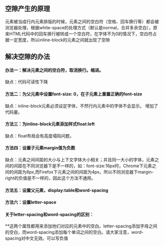 ## 空隙产生的原理
元素被当成行内元素排版的时候，元素之间的空白符（空格、回车换行等）都会被浏览器处理，根据white-space的处理方式（默认是normal，合并多余空白），原来HTML代码中的回车换行被转成一个空白符，在字体不为0的情况下，空白符占据一定宽度，所以inline-block的元素之间就出现了空隙

## 解决空隙的办法

#### 办法一：解决元素之间的空白符，取消换行。缩进。
缺点：代码可读性下降

#### 方法二：为父元素中设置font-size: 0，在子元素上重置正确的font-size
缺点：inline-block元素必须设定字体，不然行内元素中的字体不会显示。 增加了代码量。

#### 方法三：为inline-block元素添加样式float:left
缺点：float布局会有高度塌陷问题，

#### 方法四：设置子元素margin值为负数

缺点：元素之间间距的大小与上下文字体大小相关；并且同一大小的字体，元素之间的间距在不同浏览器下是不一样的，如：font-size:16px时，Chrome下元素之间的间距为8px,而Firefox下元素之间的间距为4px。所以不同浏览器下margin-right的负值是不一样的，因此这个方法不通用。

#### 方法五：设置父元素，display:table和word-spacing


#### 方法六：设置letter-space

#### 关于letter-spacing和word-spacing的区别：

**这两个属性都用来添加他们对应的元素中的空白。letter-spacing添加字母之间的空白，而word-spacing添加每个单词之间的空白。请大家注意，word-spacing对中文无效。可以写负值

